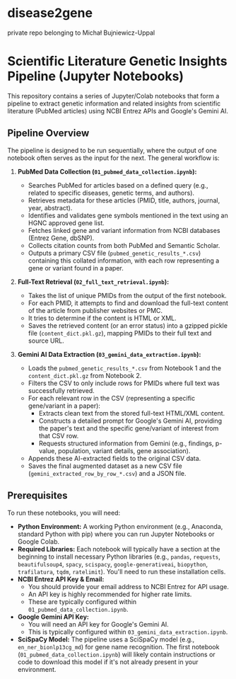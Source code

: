 # disease2gene
private repo belonging to Michał Bujniewicz-Uppal
# Scientific Literature Genetic Insights Pipeline (Jupyter Notebooks)

This repository contains a series of Jupyter/Colab notebooks that form a pipeline to extract genetic information and related insights from scientific literature (PubMed articles) using NCBI Entrez APIs and Google's Gemini AI.

## Pipeline Overview

The pipeline is designed to be run sequentially, where the output of one notebook often serves as the input for the next. The general workflow is:

1.  **PubMed Data Collection (`01_pubmed_data_collection.ipynb`):**
    * Searches PubMed for articles based on a defined query (e.g., related to specific diseases, genetic terms, and authors).
    * Retrieves metadata for these articles (PMID, title, authors, journal, year, abstract).
    * Identifies and validates gene symbols mentioned in the text using an HGNC approved gene list.
    * Fetches linked gene and variant information from NCBI databases (Entrez Gene, dbSNP).
    * Collects citation counts from both PubMed and Semantic Scholar.
    * Outputs a primary CSV file (`pubmed_genetic_results_*.csv`) containing this collated information, with each row representing a gene or variant found in a paper.

2.  **Full-Text Retrieval (`02_full_text_retrieval.ipynb`):**
    * Takes the list of unique PMIDs from the output of the first notebook.
    * For each PMID, it attempts to find and download the full-text content of the article from publisher websites or PMC.
    * It tries to determine if the content is HTML or XML.
    * Saves the retrieved content (or an error status) into a gzipped pickle file (`content_dict.pkl.gz`), mapping PMIDs to their full text and source URL.

3.  **Gemini AI Data Extraction (`03_gemini_data_extraction.ipynb`):**
    * Loads the `pubmed_genetic_results_*.csv` from Notebook 1 and the `content_dict.pkl.gz` from Notebook 2.
    * Filters the CSV to only include rows for PMIDs where full text was successfully retrieved.
    * For each relevant row in the CSV (representing a specific gene/variant in a paper):
        * Extracts clean text from the stored full-text HTML/XML content.
        * Constructs a detailed prompt for Google's Gemini AI, providing the paper's text and the specific gene/variant of interest from that CSV row.
        * Requests structured information from Gemini (e.g., findings, p-value, population, variant details, gene association).
    * Appends these AI-extracted fields to the original CSV data.
    * Saves the final augmented dataset as a new CSV file (`gemini_extracted_row_by_row_*.csv`) and a JSON file.

## Prerequisites

To run these notebooks, you will need:

* **Python Environment:** A working Python environment (e.g., Anaconda, standard Python with pip) where you can run Jupyter Notebooks or Google Colab.
* **Required Libraries:** Each notebook will typically have a section at the beginning to install necessary Python libraries (e.g., `pandas`, `requests`, `beautifulsoup4`, `spacy`, `scispacy`, `google-generativeai`, `biopython`, `trafilatura`, `tqdm`, `ratelimit`). You'll need to run these installation cells.
* **NCBI Entrez API Key & Email:**
    * You should provide your email address to NCBI Entrez for API usage.
    * An API key is highly recommended for higher rate limits.
    * These are typically configured within `01_pubmed_data_collection.ipynb`.
* **Google Gemini API Key:**
    * You will need an API key for Google's Gemini AI.
    * This is typically configured within `03_gemini_data_extraction.ipynb`.
* **SciSpaCy Model:** The pipeline uses a SciSpaCy model (e.g., `en_ner_bionlp13cg_md`) for gene name recognition. The first notebook (`01_pubmed_data_collection.ipynb`) will likely contain instructions or code to download this model if it's not already present in your environment.
